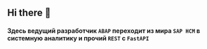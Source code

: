## Hi there 👋

#### Здесь ведущий разработчик ```ABAP``` переходит из мира ```SAP HCM``` в системную аналитику и прочий ```REST``` с ```FastAPI```
<!--
**mvvasilyev/mvvasilyev** is a ✨ _special_ ✨ repository because its `README.md` (this file) appears on your GitHub profile.

Here are some ideas to get you started:

- 🔭 I’m currently working on ...
- 🌱 I’m currently learning ...
- 👯 I’m looking to collaborate on ...
- 🤔 I’m looking for help with ...
- 💬 Ask me about ...
- 📫 How to reach me: ...
- 😄 Pronouns: ...
- ⚡ Fun fact: ...
-->
